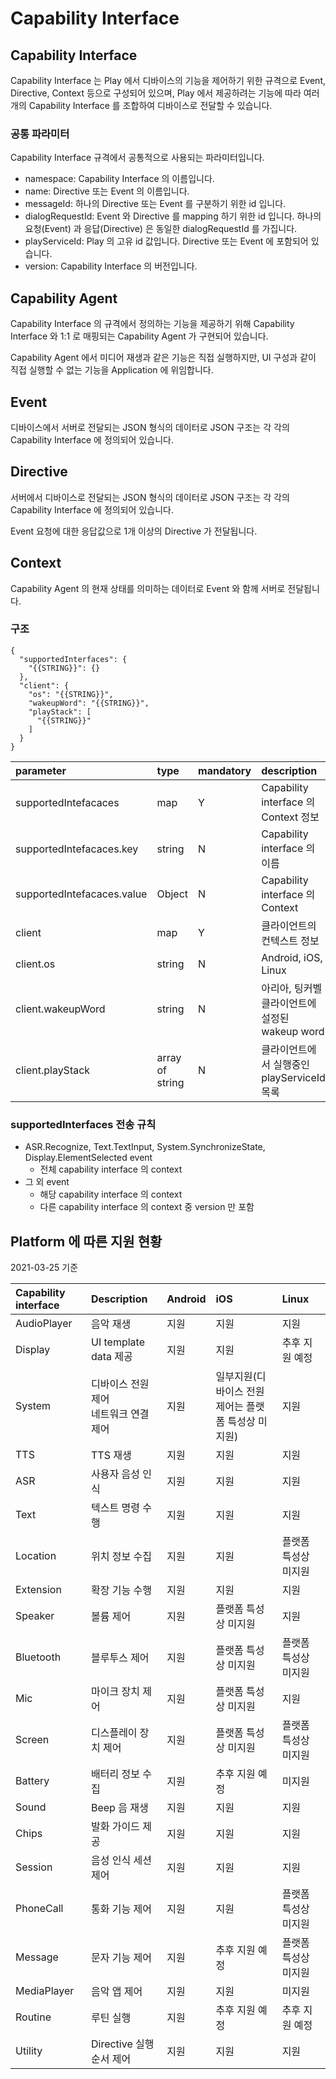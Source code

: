 # Capability Interface

## Capability Interface

Capability Interface 는 Play 에서 디바이스의 기능을 제어하기 위한 규격으로 Event, Directive, Context 등으로 구성되어 있으며, Play 에서 제공하려는 기능에 따라 여러개의 Capability Interface 를 조합하여 디바이스로 전달할 수 있습니다.

### 공통 파라미터

Capability Interface 규격에서 공통적으로 사용되는 파라미터입니다.

* namespace: Capability Interface 의 이름입니다.
* name: Directive 또는 Event 의 이름입니다.
* messageId: 하나의 Directive 또는 Event 를 구분하기 위한 id 입니다.
* dialogRequestId: Event 와 Directive 를 mapping 하기 위한 id 입니다. 하나의 요청\(Event\) 과 응답\(Directive\) 은 동일한 dialogRequestId 를 가집니다.
* playServiceId: Play 의 고유 id 값입니다. Directive 또는 Event 에 포함되어 있습니다.
* version: Capability Interface 의 버전입니다.

## Capability Agent

Capability Interface 의 규격에서 정의하는 기능을 제공하기 위해 Capability Interface 와 1:1 로 매핑되는 Capability Agent 가 구현되어 있습니다.

Capability Agent 에서 미디어 재생과 같은 기능은 직접 실행하지만, UI 구성과 같이 직접 실행할 수 없는 기능을 Application 에 위임합니다.

## Event

디바이스에서 서버로 전달되는 JSON 형식의 데이터로 JSON 구조는 각 각의 Capability Interface 에 정의되어 있습니다.

## Directive

서버에서 디바이스로 전달되는 JSON 형식의 데이터로 JSON 구조는 각 각의 Capability Interface 에 정의되어 있습니다.

Event 요청에 대한 응답값으로 1개 이상의 Directive 가 전달됩니다.

## Context

Capability Agent 의 현재 상태를 의미하는 데이터로 Event 와 함께 서버로 전달됩니다.

### 구조

```text
{
  "supportedInterfaces": {
    "{{STRING}}": {}
  },
  "client": {
    "os": "{{STRING}}",
    "wakeupWord": "{{STRING}}",
    "playStack": [
      "{{STRING}}"
    ]
  }
}
```

| parameter | type | mandatory | description |
| :--- | :--- | :--- | :--- |
| supportedIntefacaces | map | Y | Capability interface 의 Context 정보 |
| supportedIntefacaces.key | string | N | Capability interface 의 이름 |
| supportedIntefacaces.value | Object | N | Capability interface 의 Context |
| client | map | Y | 클라이언트의 컨텍스트 정보 |
| client.os | string | N | Android, iOS, Linux |
| client.wakeupWord | string | N | 아리아, 팅커벨<br>클라이언트에 설정된 wakeup word |
| client.playStack | array of string | N | 클라이언트에서 실행중인 playServiceId 목록 |

### supportedInterfaces 전송 규칙

* ASR.Recognize, Text.TextInput, System.SynchronizeState, Display.ElementSelected event
  * 전체 capability interface 의 context
* 그 외 event
  * 해당 capability interface 의 context
  * 다른 capability interface 의 context 중 version 만 포함

## Platform 에 따른 지원 현황

2021-03-25 기준

| Capability interface | Description | Android | iOS | Linux |
| :--- | :--- | :--- | :--- | :--- |
| AudioPlayer | 음악 재생 | 지원 | 지원 | 지원 |
| Display | UI template data 제공 | 지원 | 지원 | 추후 지원 예정 |
| System | 디바이스 전원 제어<br>네트워크 연결 제어 | 지원 | 일부지원\(디바이스 전원 제어는 플랫폼 특성상 미지원\) | 지원 |
| TTS | TTS 재생 | 지원 | 지원 | 지원 |
| ASR | 사용자 음성 인식 | 지원 | 지원 | 지원 |
| Text | 텍스트 명령 수행 | 지원 | 지원 | 지원 |
| Location | 위치 정보 수집 | 지원 | 지원 | 플랫폼 특성상 미지원 |
| Extension | 확장 기능 수행 | 지원 | 지원 | 지원 |
| Speaker | 볼륨 제어 | 지원 | 플랫폼 특성상 미지원 | 지원 |
| Bluetooth | 블루투스 제어 | 지원 | 플랫폼 특성상 미지원 | 플랫폼 특성상 미지원 |
| Mic | 마이크 장치 제어 | 지원 | 플랫폼 특성상 미지원 | 지원 |
| Screen | 디스플레이 장치 제어 | 지원 | 플랫폼 특성상 미지원 | 플랫폼 특성상 미지원 |
| Battery | 배터리 정보 수집 | 지원 | 추후 지원 예정 | 미지원 |
| Sound | Beep 음 재생 | 지원 | 지원 | 지원 |
| Chips | 발화 가이드 제공 | 지원 | 지원 | 지원 |
| Session | 음성 인식 세션 제어 | 지원 | 지원 | 지원 |
| PhoneCall | 통화 기능 제어 | 지원 | 지원 | 플랫폼 특성상 미지원 |
| Message | 문자 기능 제어 | 지원 | 추후 지원 예정 | 플랫폼 특성상 미지원 |
| MediaPlayer | 음악 앱 제어 | 지원 | 지원 | 미지원 |
| Routine | 루틴 실행 | 지원 | 추후 지원 예정 | 추후 지원 예정 |
| Utility | Directive 실행 순서 제어 | 지원 | 지원 | 지원 |

